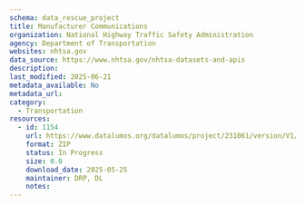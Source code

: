 ```yaml
---
schema: data_rescue_project 
title: Manufacturer Communications
organization: National Highway Traffic Safety Administration
agency: Department of Transportation
websites: nhtsa.gov
data_source: https://www.nhtsa.gov/nhtsa-datasets-and-apis
description: 
last_modified: 2025-06-21
metadata_available: No
metadata_url: 
category:
  - Transportation 
resources:
  - id: 1154
    url: https://www.datalumos.org/datalumos/project/231061/version/V1/view
    format: ZIP
    status: In Progress
    size: 0.0
    download_date: 2025-05-25
    maintainer: DRP, DL
    notes: 
---
```


